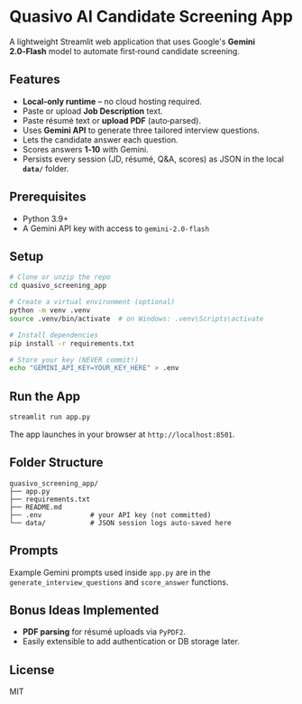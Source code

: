 # Quasivo AI Candidate Screening App

A lightweight Streamlit web application that uses Google's **Gemini 2.0‑Flash** model to automate first‑round candidate screening.

## Features
* **Local‑only runtime** – no cloud hosting required.
* Paste or upload **Job Description** text.
* Paste résumé text or **upload PDF** (auto‑parsed).
* Uses **Gemini API** to generate three tailored interview questions.
* Lets the candidate answer each question.
* Scores answers **1‑10** with Gemini.
* Persists every session (JD, résumé, Q&A, scores) as JSON in the local **`data/`** folder.

## Prerequisites
* Python 3.9+
* A Gemini API key with access to `gemini-2.0-flash`

## Setup

```bash
# Clone or unzip the repo
cd quasivo_screening_app

# Create a virtual environment (optional)
python -m venv .venv
source .venv/bin/activate  # on Windows: .venv\Scripts\activate

# Install dependencies
pip install -r requirements.txt

# Store your key (NEVER commit!) 
echo "GEMINI_API_KEY=YOUR_KEY_HERE" > .env
```

## Run the App
```bash
streamlit run app.py
```

The app launches in your browser at `http://localhost:8501`.

## Folder Structure
```
quasivo_screening_app/
├── app.py
├── requirements.txt
├── README.md
├── .env            # your API key (not committed)
└── data/           # JSON session logs auto‑saved here
```

## Prompts
Example Gemini prompts used inside `app.py` are in the `generate_interview_questions` and `score_answer` functions.

## Bonus Ideas Implemented
* **PDF parsing** for résumé uploads via `PyPDF2`.
* Easily extensible to add authentication or DB storage later.

## License
MIT